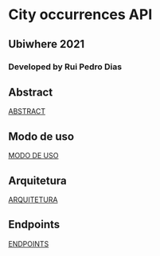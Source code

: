 # City occurrences API

## Ubiwhere 2021

### Developed by Rui Pedro Dias

## Abstract

[ABSTRACT](docs/abstract.md)

## Modo de uso

[MODO DE USO](docs/run.md)

## Arquitetura

[ARQUITETURA](docs/architecture.md)

## Endpoints

[ENDPOINTS](docs/enpoints.md)
